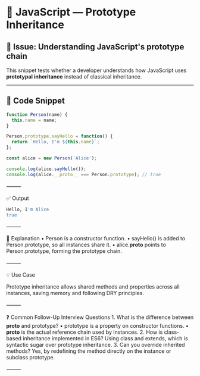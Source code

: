 # 🧠 JavaScript — Prototype Inheritance

## 📌 Issue: Understanding JavaScript's prototype chain

This snippet tests whether a developer understands how JavaScript uses **prototypal inheritance** instead of classical inheritance.

---

## 🧪 Code Snippet

```javascript
function Person(name) {
  this.name = name;
}

Person.prototype.sayHello = function() {
  return `Hello, I'm ${this.name}`;
};

const alice = new Person('Alice');

console.log(alice.sayHello());
console.log(alice.__proto__ === Person.prototype); // true
```

⸻

✅ Output
```sh
Hello, I'm Alice
true
```

⸻

📖 Explanation
	•	Person is a constructor function.
	•	sayHello() is added to Person.prototype, so all instances share it.
	•	alice.__proto__ points to Person.prototype, forming the prototype chain.

⸻

💡 Use Case

Prototype inheritance allows shared methods and properties across all instances, saving memory and following DRY principles.

⸻

❓ Common Follow-Up Interview Questions
	1.	What is the difference between __proto__ and prototype?
	•	prototype is a property on constructor functions.
	•	__proto__ is the actual reference chain used by instances.
	2.	How is class-based inheritance implemented in ES6?
Using class and extends, which is syntactic sugar over prototype inheritance.
	3.	Can you override inherited methods?
Yes, by redefining the method directly on the instance or subclass prototype.

⸻
